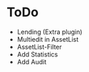 # ToDo
- Lending (Extra plugin)
- Multiedit in AssetList
- AssetList-Filter
- Add Statistics
- Add Audit